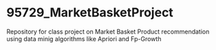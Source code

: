 # 95729_MarketBasketProject
Repository for class project on Market Basket Product recommendation using data minig algorithms like Apriori and Fp-Growth
